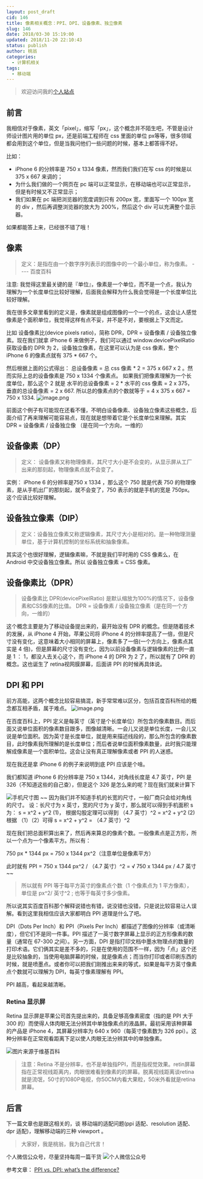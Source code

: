 ```yaml
---
layout: post_draft
cid: 146
title: 像素相关概念：PPI、DPI、设备像素、独立像素
slug: 146
date: 2018/03-30 15:19:00
updated: 2018/11-20 22:10:43
status: publish
author: 桃翁
categories: 
  - 计算机相关
tags: 
  - 移动端
---
```



> 欢迎访问我的[个人站点](http://www.taoweng.site/) 

## 前言
我相信对于像素，英文「pixel」，缩写「px」，这个概念并不陌生吧，不管是设计师设计图片用的单位 px，还是前端工程师在 css 里面的单位 px等等，很多领域都会用到这个单位，但是当我问他们一些问题的时候，基本上都答得不好。

比如：
- iPhone 6 的分辨率是 750 x 1334 像素，然而我们我们在写 css 的时候是以 375 x 667 来调的；
- 为什么我们做的一个网页在 pc 端可以正常显示，在移动端也可以正常显示，但是有时候又不正常显示；
- 我们如果在 pc 端把浏览器的宽度调到只有 200px 宽，里面写一个 100px 宽的 div ，然后再调整浏览器的放大为 200%，然后这个 div 可以充满整个显示器。 

如果都能答上来，已经很不错了哦！
## 像素
> 定义：是指在由一个数字序列表示的图像中的一个最小单位，称为像素。 ---- 百度百科

注意: 我觉得这里最关键的是『单位』，像素是一个单位，而不是一个点，我认为理解为一个长度单位比较好理解，后面我会解释为什么我会觉得是一个长度单位比较好理解。

我在很多文章里看到的定义是，像素就是组成图像的一个一个的点，这会让人感觉像素是个面积单位，我觉得这样有点不妥，并不是不对，要根据上下文而定。

比如 设备像素比(device pixels ratio)，简称 DPR，DPR = 设备像素 / 设备独立像素。现在我们就拿 iPhone 6 来做例子，我们可以通过 window.devicePixelRatio 获取设备的 DPR 为 2，设备独立像素，在这里可以认为是 css 像素，整个 iPhone 6 的像素点就有 375 * 667 个。

然后根据上面的公式得出：
总设备像素 = 总 css 像素 * 2 = 375  x  667 x 2 。然而实际上总的设备像素是 750 x 1334 个像素点。
如果我们把像素理解为一个长度单位，那么这个 2 就是 水平的总设备像素 = 2 * 水平的 css 像素 = 2 x 375，垂直的总设备像素 = 2 x 667. 所以总的像素点的个数就等于 = 4 x 375 x 667 = 750 x 1334. 
![image.png](https://user-gold-cdn.xitu.io/2018/3/30/16275c239a9e1e3f?w=577&h=572&f=png&s=104249)

前面这个例子有可能现在还看不懂，不明白设备像素、设备独立像素这些概念，后面介绍了再来理解可能容易点，现在就是想带着它是个长度单位来理解。其实 DPR = 设备像素 / 设备独立像 （是在同一个方向，一维的）

## 设备像素（DP）
> 定义： 设备像素又称物理像素，其尺寸大小是不会变的，从显示屏从工厂出来的那刻起，物理像素点就不会变了。

实例：
iPhone 6 的分辨率是750 x 1334 ，那么这个 750 就是代表 750 的物理像素，是从手机出厂的那刻起，就不会变了，750 表示的就是手机的宽是 750px。这个应该比较好理解。

## 设备独立像素（DIP）
> 定义：设备独立像素又称逻辑像素，其尺寸大小是相对的。是一种物理测量单位，基于计算机控制的坐标系统和抽象像素。

其实这个也很好理解，逻辑像素嘛，不就是我们平时用的 CSS 像素么，在 Android 中交设备独立像素。所以 设备独立像素 = CSS 像素。
## 设备像素比（DPR）
> 设备像素比 DPR(devicePixelRatio) 是默认缩放为100%的情况下，设备像素和CSS像素的比值。 DPR = 设备像素 / 设备独立像素（是在同一个方向，一维的）

这个概念主要是为了移动设备提出来的，最开始没有 DPR 的概念。但是随着技术的发展，从 iPhone 4 开始，苹果公司将 iPhone 4 的分辨率提高了一倍，但是尺寸没有变化，这意味着大小相同的屏幕上，像素多了一倍(一个方向上，像素点其实是 4 倍)，但是屏幕的尺寸没有变化，因为以前设备像素与逻辑像素的比例一直是 1 ： 1，都没人去关心这个，而 iPhone 4 的 DPR 为 2 了，所以就有了 DPR 的概念。这也诞生了 retina视网膜屏幕，后面讲 PPI 的时候再具体说。

## DPI 和 PPI
前方高能，这两个概念比较容易搞混，新手常常难以区分，包括百度百科所给的概念都互相矛盾，属于难点。
![image.png](https://user-gold-cdn.xitu.io/2018/3/30/16275c239a5da508?w=863&h=564&f=png&s=148049)

在百度百科上，PPI 定义是每英寸（英寸是个长度单位）所包含的像素数目。而后面又说单位面积的像素数目跟多，图像越清晰。一会儿又说是单位长度，一会儿又说是单位面积。因为英寸是长度单位，就是用来描述线段的，那么所包含的像素数目，此时像素我所理解的是长度单位；而后者说单位面积像素数量，此时我只能理解成像素是一个面积单位。这会让没有真正理解像素或者 PPI 的人迷惑。

现在我还是拿 iPhone 6 的例子来说明到底 PPI 应该是个啥。

我们都知道 iPhone 6 的分辨率是 750 x 1344，对角线长度是 4.7 英寸，PPI 是 326（不知道这些的自己查），但是这个 326 是怎么来的呢？现在我们就来计算下

![手机尺寸图](https://user-gold-cdn.xitu.io/2018/3/30/16275c239a9771d3?w=454&h=510&f=png&s=16599)
~~
因为我们并不知道手机的长宽的尺寸，一般厂商只会给对角线的尺寸。
设：长尺寸为 x 英寸，宽的尺寸为 y 英寸，那么就可以得到手机面积 s为： s = x^2 + y^2  (1)，
根据勾股定理可以得到 （4.7 英寸）^2 =  x^2 + y^2   (2)
根据 （1）（2）可得  s = x^2 + y^2 =  （4.7 英寸）^2

现在我们把总面积算出来了，然后再来算总的像素个数。一般像素点是正方形，所以一个点为一个像素平方。所以有：

750 px * 1344 px = 750 x 1344 px^2（注意单位是像素平方）

此时就有 PPI = 750 x 1344 px^2 / （4.7 英寸）^2 = √ 750 x 1344 px / 4.7 英寸~~

> 所以就有 PPI 等于每平方英寸的像素点个数（1 个像素点为 1 平方像素），单位是 px^2/ 英寸^2 ; 也等于每英寸多少像素。

所以说其实百度百科那个解释说错也有错，说没错也没错，只是说比较容易让人误解。看到这里我相信应该大家都明白 PPI 道理是什么了吧。

 DPI（Dots Per Inch）和 PPI（Pixels Per Inch）都描述了图像的分辨率（或清晰度），但它们不是同一件事。PPI 描述了一英寸数字屏幕上显示的正方形像素的数量（通常在 67-300 之间）。另一方面，DPI 是指打印文档中墨水物理点的数量的打印术语。它们俩其实是差不多的，只是在使用的范围不一样，因为「点」这个还是比较抽象的，当使用电脑屏幕的时候，就是像素点；而当你打印或者印刷东西的时候，就是喷墨点。或者你可以把我们刚推出来来的等式，如果是每平方英寸像素点个数就可以理解为 DPI，每英寸像素理解有 PPI。

PPI 越高，看起来越清晰。

### Retina 显示屏
Retina 显示屏是苹果公司首先提出来的，具备足够高像素密度（指的是 PPI 大于 300 的）而使得人体肉眼无法分辨其中单独像素点的液晶屏。最初采用该种屏幕的产品是 iPhone 4，其屏幕分辨率为 640 x 960（每英寸像素数为 326 ppi）。这种分辨率在正常观看距离下足以使人肉眼无法分辨其中的单独像素。

![图片来源于维基百科](https://user-gold-cdn.xitu.io/2018/3/30/16275c239c036cb7)

> 注意：Retina 不是分辨率，也不是单独指PPI，而是指视觉效果。retin屏幕指在正常视线距离内，肉眼很难看到像素的的屏幕。脱离视线距离谈retina就是流氓，50寸的1080P电视，你50CM内看大果粒，50米外看就是retina屏幕。
## 后言
下一篇文章也是跟这相关的，谈 移动端的适配问题(ppi 适配、resolution 适配、 dpr 适配)，理解移动端的三种 viewport 。

> 大家好，我是桃翁，我为自己代言！


个人微信公众号，尽量坚持每周一篇干货
![个人微信公众号](https://user-gold-cdn.xitu.io/2018/3/30/16275c239be26272?w=430&h=430&f=jpeg&s=22318)


参考文章：
[PPI vs. DPI: what’s the difference?](https://99designs.com/blog/tips/ppi-vs-dpi-whats-the-difference/)
